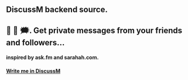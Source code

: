 ## DiscussM backend source.
## 💬 💭 🗯. Get private messages from your friends and followers...
#### inspired by ask.fm and sarahah.com.

#### [Write me in DiscussM](https://discussm.herokuapp.com/user/vamosgs)
